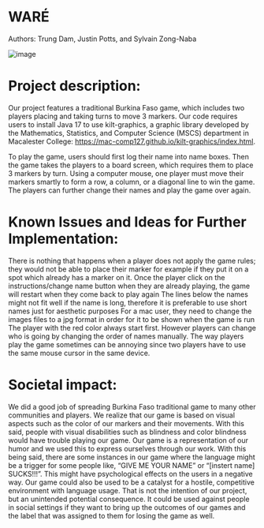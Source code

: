 # WARÉ
Authors: Trung Dam, Justin Potts, and Sylvain Zong-Naba

![image](https://user-images.githubusercontent.com/102425284/220979690-a722c475-2b6d-4b32-b391-febfdd33a08e.png)

# Project description:
Our project features a traditional Burkina Faso game, which includes two players placing and taking turns to move 3 markers. Our code requires users to install Java 17 to use kilt-graphics, a graphic library developed by the Mathematics, Statistics, and Computer Science (MSCS) department in Macalester College: https://mac-comp127.github.io/kilt-graphics/index.html.

To play the game, users should first log their name into name boxes. Then the game takes the players to a board screen, which requires them to place 3 markers by turn. Using a computer mouse, one player must move their markers smartly to form a row, a column, or a diagonal line to win the game. The players can further change their names and play the game over again.

# Known Issues and Ideas for Further Implementation:
There is nothing that happens when a player does not apply the game rules; they would not be able to place their marker for example if they put it on a spot which already has a marker on it.
Once the player click on the instructions/change name button when they are already playing, the game will restart when they come back to play again 
The lines below the names might not fit well if the name is long, therefore it is preferable to use short names just for aesthetic purposes
For a mac user, they need to change the images files to a jpg format in order for it to be shown when the game is run
The player with the red color always start first. However players can change who is going by changing the order of names manually. 
The way players play the game sometimes can be annoying since two players have to use the same mouse cursor in the same device.

# Societal impact:
We did a good job of spreading Burkina Faso traditional game to many other communities and players.
We realize that our game is based on visual aspects such as the color of our markers and their movements. With this said, people with visual disabilities such as blindness and color blindness would have trouble playing our game.
Our game is a representation of our humor and we used this to express ourselves through our work. With this being said, there are some instances in our game where the language might be a trigger for some people like, “GIVE ME YOUR NAME” or “[instert name] SUCKS!!!”. This might have psychological effects on the users in a negative way. Our game could also be used to be a catalyst for a hostile, competitive environment with language usage. That is not the intention of our project, but an unintended potential consequence. It could be used against people in social settings if they want to bring up the outcomes of our games and the label that was assigned to them for losing the game as well.

